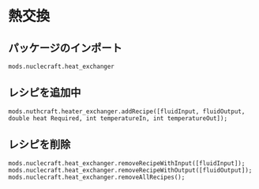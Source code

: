 # 熱交換

## パッケージのインポート
`mods.nuclecraft.heat_exchanger`

## レシピを追加中
```zenscript
mods.nuthcraft.heater_exchanger.addRecipe([fluidInput, fluidOutput, double heat Required, int temperatureIn, int temperatureOut]);
```

## レシピを削除
```zenscript
mods.nuclecraft.heat_exchanger.removeRecipeWithInput([fluidInput]);
mods.nuclecraft.heat_exchanger.removeRecipeWithOutput([fluidOutput]);
mods.nuclecraft.heat_exchanger.removeAllRecipes();
```